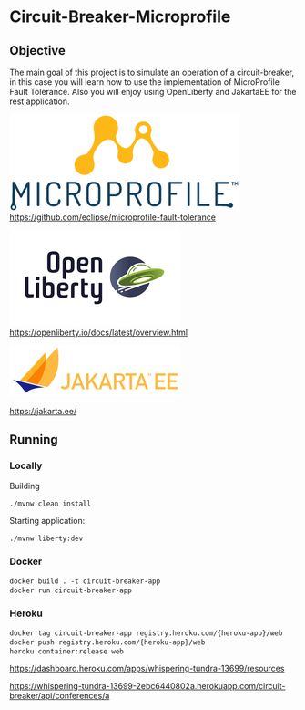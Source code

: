 # Circuit-Breaker-Microprofile

## Objective
The main goal of this project is to simulate an operation of a circuit-breaker, in this case you will learn how to use the implementation of MicroProfile Fault Tolerance.
Also you will enjoy using OpenLiberty and JakartaEE for the rest application.

![img_3.png](docs/microprofile.png)
https://github.com/eclipse/microprofile-fault-tolerance

![img_2.png](docs/openliberty.png)
https://openliberty.io/docs/latest/overview.html

![img.png](docs/jakartaee.png)

https://jakarta.ee/

## Running

### Locally
Building
```
./mvnw clean install
```

Starting application:

```
./mvnw liberty:dev
```

### Docker
```
docker build . -t circuit-breaker-app
docker run circuit-breaker-app
```

### Heroku

```
docker tag circuit-breaker-app registry.heroku.com/{heroku-app}/web
docker push registry.heroku.com/{heroku-app}/web
heroku container:release web
```

https://dashboard.heroku.com/apps/whispering-tundra-13699/resources

https://whispering-tundra-13699-2ebc6440802a.herokuapp.com/circuit-breaker/api/conferences/a
